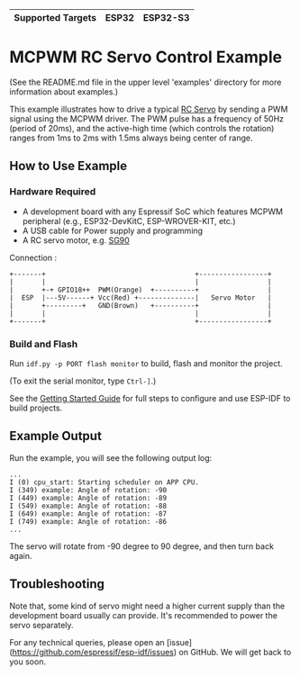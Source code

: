 | Supported Targets | ESP32 | ESP32-S3 |
| ----------------- | ----- | -------- |
# MCPWM RC Servo Control Example

(See the README.md file in the upper level 'examples' directory for more information about examples.)

This example illustrates how to drive a typical [RC Servo](https://en.wikipedia.org/wiki/Servo_(radio_control)) by sending a PWM signal using the MCPWM driver. The PWM pulse has a frequency of 50Hz (period of 20ms), and the active-high time (which controls the rotation) ranges from 1ms to 2ms with 1.5ms always being center of range.

## How to Use Example

### Hardware Required

* A development board with any Espressif SoC which features MCPWM peripheral (e.g., ESP32-DevKitC, ESP-WROVER-KIT, etc.)
* A USB cable for Power supply and programming
* A RC servo motor, e.g. [SG90](http://www.ee.ic.ac.uk/pcheung/teaching/DE1_EE/stores/sg90_datasheet.pdf)

Connection :

```
+-------+                                     +-----------------+
|       |                                     |                 |
|       +-+ GPIO18++  PWM(Orange)  +----------+                 |
|  ESP  |---5V------+ Vcc(Red) +--------------|   Servo Motor   |
|       +---------+   GND(Brown)   +----------+                 |
|       |                                     |                 |
+-------+                                     +-----------------+
```

### Build and Flash

Run `idf.py -p PORT flash monitor` to build, flash and monitor the project.

(To exit the serial monitor, type ``Ctrl-]``.)

See the [Getting Started Guide](https://docs.espressif.com/projects/esp-idf/en/latest/get-started/index.html) for full steps to configure and use ESP-IDF to build projects.


## Example Output

Run the example, you will see the following output log:

```
...
I (0) cpu_start: Starting scheduler on APP CPU.
I (349) example: Angle of rotation: -90
I (449) example: Angle of rotation: -89
I (549) example: Angle of rotation: -88
I (649) example: Angle of rotation: -87
I (749) example: Angle of rotation: -86
...
```

The servo will rotate from -90 degree to 90 degree, and then turn back again.

## Troubleshooting

Note that, some kind of servo might need a higher current supply than the development board usually can provide. It's recommended to power the servo separately.

For any technical queries, please open an [issue] (https://github.com/espressif/esp-idf/issues) on GitHub. We will get back to you soon.
